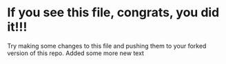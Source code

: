 # If you see this file, congrats, you did it!!!

Try making some changes to this file and pushing them to your forked version of this repo.
Added some more new text 
